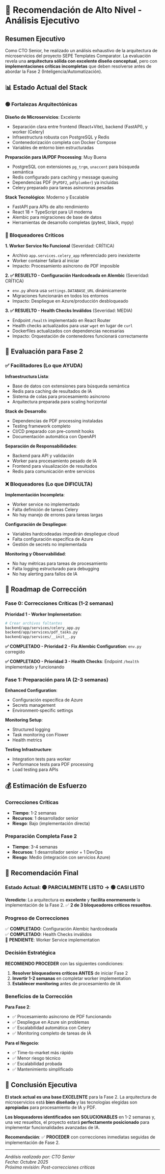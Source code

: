 # 🎯 Recomendación de Alto Nivel - Análisis Ejecutivo

## Resumen Ejecutivo

Como CTO Senior, he realizado un análisis exhaustivo de la arquitectura de microservicios del proyecto SEPE Templates Comparator. La evaluación revela una **arquitectura sólida con excelente diseño conceptual**, pero con **implementaciones críticas incompletas** que deben resolverse antes de abordar la Fase 2 (Inteligencia/Automatización).

## 📊 Estado Actual del Stack

### 🟢 Fortalezas Arquitectónicas

**Diseño de Microservicios**: Excelente

- Separación clara entre frontend (React+Vite), backend (FastAPI), y worker (Celery)
- Infraestructura robusta con PostgreSQL y Redis
- Contenedorización completa con Docker Compose
- Variables de entorno bien estructuradas

**Preparación para IA/PDF Processing**: Muy Buena

- PostgreSQL con extensiones `pg_trgm`, `unaccent` para búsqueda semántica
- Redis configurado para caching y message queuing
- Dependencias PDF (`PyPDF2`, `pdfplumber`) ya incluidas
- Celery preparado para tareas asíncronas pesadas

**Stack Tecnológico**: Moderno y Escalable

- FastAPI para APIs de alto rendimiento
- React 18 + TypeScript para UI moderna
- Alembic para migraciones de base de datos
- Herramientas de desarrollo completas (pytest, black, mypy)

### 🔴 Bloqueadores Críticos

**1. Worker Service No Funcional** (Severidad: CRÍTICA)

- Archivo `app.services.celery_app` referenciado pero inexistente
- Worker container fallará al iniciar
- Impacto: Procesamiento asíncrono de PDF imposible

**2. ✅ RESUELTO - Configuración Hardcodeada en Alembic** (Severidad: CRÍTICA)

- `env.py` ahora usa `settings.DATABASE_URL` dinámicamente
- Migraciones funcionarán en todos los entornos
- Impacto: Despliegue en Azure/producción desbloqueado

**3. ✅ RESUELTO - Health Checks Inválidos** (Severidad: MEDIA)

- Endpoint `/health` implementado en React Router
- Health checks actualizados para usar `wget` en lugar de `curl`
- Dockerfiles actualizados con dependencias necesarias
- Impacto: Orquestación de contenedores funcionará correctamente

## 🎯 Evaluación para Fase 2

### ✅ Facilitadores (Lo que AYUDA)

**Infraestructura Lista**:

- Base de datos con extensiones para búsqueda semántica
- Redis para caching de resultados de IA
- Sistema de colas para procesamiento asíncrono
- Arquitectura preparada para scaling horizontal

**Stack de Desarrollo**:

- Dependencias de PDF processing instaladas
- Testing framework completo
- CI/CD preparado con pre-commit hooks
- Documentación automática con OpenAPI

**Separación de Responsabilidades**:

- Backend para API y validación
- Worker para procesamiento pesado de IA
- Frontend para visualización de resultados
- Redis para comunicación entre servicios

### ❌ Bloqueadores (Lo que DIFICULTA)

**Implementación Incompleta**:

- Worker service no implementado
- Falta definición de tareas Celery
- No hay manejo de errores para tareas largas

**Configuración de Despliegue**:

- Variables hardcodeadas impedirán despliegue cloud
- Falta configuración específica de Azure
- Gestión de secrets no implementada

**Monitoring y Observabilidad**:

- No hay métricas para tareas de procesamiento
- Falta logging estructurado para debugging
- No hay alerting para fallos de IA

## 🚀 Roadmap de Corrección

### Fase 0: Correcciones Críticas (1-2 semanas)

**Prioridad 1 - Worker Implementation**:

```bash
# Crear archivos faltantes
backend/app/services/celery_app.py
backend/app/services/pdf_tasks.py
backend/app/services/__init__.py
```

**✅ COMPLETADO - Prioridad 2 - Fix Alembic Configuration**: `env.py` corregido

**✅ COMPLETADO - Prioridad 3 - Health Checks**: Endpoint `/health` implementado y funcionando

### Fase 1: Preparación para IA (2-3 semanas)

**Enhanced Configuration**:

- Configuración específica de Azure
- Secrets management
- Environment-specific settings

**Monitoring Setup**:

- Structured logging
- Task monitoring con Flower
- Health metrics

**Testing Infrastructure**:

- Integration tests para worker
- Performance tests para PDF processing
- Load testing para APIs

## 💰 Estimación de Esfuerzo

### Correcciones Críticas

- **Tiempo**: 1-2 semanas
- **Recursos**: 1 desarrollador senior
- **Riesgo**: Bajo (implementación directa)

### Preparación Completa Fase 2

- **Tiempo**: 3-4 semanas
- **Recursos**: 1 desarrollador senior + 1 DevOps
- **Riesgo**: Medio (integración con servicios Azure)

## 🎯 Recomendación Final

### Estado Actual: 🟡 PARCIALMENTE LISTO → 🟢 CASI LISTO

**Veredicto**: La arquitectura es **excelente** y **facilita enormemente** la implementación de la Fase 2. ✅ **2 de 3 bloqueadores críticos resueltos**.

### Progreso de Correcciones

✅ **COMPLETADO**: Configuración Alembic hardcodeada  
✅ **COMPLETADO**: Health Checks inválidos  
🔄 **PENDIENTE**: Worker Service implementation

### Decisión Estratégica

**RECOMIENDO PROCEDER** con las siguientes condiciones:

1. **Resolver bloqueadores críticos ANTES** de iniciar Fase 2
2. **Invertir 1-2 semanas** en completar worker implementation
3. **Establecer monitoring** antes de procesamiento de IA

### Beneficios de la Corrección

**Para Fase 2**:

- ✅ Procesamiento asíncrono de PDF funcionando
- ✅ Despliegue en Azure sin problemas
- ✅ Escalabilidad automática con Celery
- ✅ Monitoring completo de tareas de IA

**Para el Negocio**:

- ✅ Time-to-market más rápido
- ✅ Menor riesgo técnico
- ✅ Escalabilidad probada
- ✅ Mantenimiento simplificado

## 🏁 Conclusión Ejecutiva

**El stack actual es una base EXCELENTE** para la Fase 2. La arquitectura de microservicios está **bien diseñada** y las tecnologías elegidas son **apropiadas** para procesamiento de IA y PDF.

**Los bloqueadores identificados son SOLUCIONABLES** en 1-2 semanas y, una vez resueltos, el proyecto estará **perfectamente posicionado** para implementar funcionalidades avanzadas de IA.

**Recomendación**: ✅ **PROCEDER** con correcciones inmediatas seguidas de implementación de Fase 2.

---

_Análisis realizado por: CTO Senior_  
_Fecha: Octubre 2025_  
_Próxima revisión: Post-correcciones críticas_
